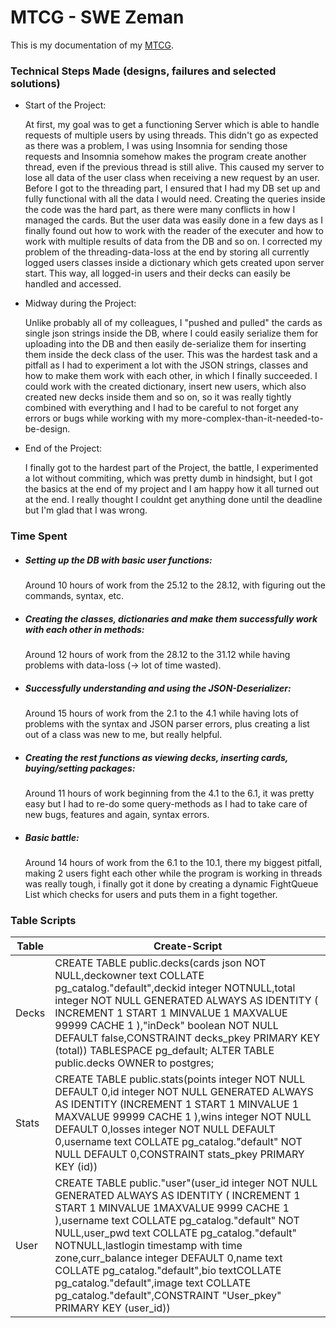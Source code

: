 # MTCG - SWE Zeman 

This is my documentation of my [MTCG][dill].

### Technical Steps Made (designs, failures and selected solutions)

- Start of the Project:

    At first, my goal was to get a functioning Server which is able to handle requests of multiple users by using threads.
This didn't go as expected as there was a problem, I was using Insomnia for sending those requests and Insomnia somehow makes the program create another thread, even if the previous thread is still alive. This caused my server to lose all data of the user class when receiving a new request by an user.
Before I got to the threading part, I ensured that I had my DB set up and fully functional with all the data I would need.
Creating the queries inside the code was the hard part, as there were many conflicts in how I managed the cards.
But the user data was easily done in a few days as I finally found out how to work with the reader of the executer and how to work with multiple results of data from the DB and so on.
I corrected my problem of the threading-data-loss at the end by storing all currently logged users classes inside a dictionary which gets created upon server start. 
    This way, all logged-in users and their decks can easily be handled and accessed. 



    
- Midway during the Project:

    Unlike probably all of my colleagues, I "pushed and pulled" the cards as single json strings inside the DB, where I could easily serialize them for uploading into the DB and then easily de-serialize them for inserting them inside the deck class of the user.
    This was the hardest task and a pitfall as I had to experiment a lot with the JSON strings, classes and how to make them work with each other, in which I finally succeeded.
    I could work with the created dictionary, insert new users, which also created new decks inside them and so on, so it was really tightly combined with everything and I had to be careful to not forget any errors or bugs while working with my more-complex-than-it-needed-to-be-design.

- End of the Project:

    I finally got to the hardest part of the Project, the battle, I experimented a lot without commiting, which was pretty dumb in hindsight, but I got the basics at the end of my project and I am happy how it all turned out at the end.
    I really thought I couldnt get anything done until the deadline but I'm glad that I was wrong.
    


### Time Spent

- ##### Setting up the DB with basic user functions:
    Around 10 hours of work from the 25.12 to the 28.12, with figuring out the commands, syntax, etc.

- ##### Creating the classes, dictionaries and make them successfully work with each other in methods:
    Around 12 hours of work from the 28.12 to the 31.12 while having problems with data-loss (-> lot of time wasted).

- ##### Successfully understanding and using the JSON-Deserializer:
    Around 15 hours of work from the 2.1 to the 4.1 while having lots of problems with the syntax and JSON parser errors, plus creating a list out of a class was new to me, but really helpful.

-  #####  Creating the rest functions as viewing decks, inserting cards, buying/setting packages:
    Around 11 hours of work beginning from the 4.1 to the 6.1, it was pretty easy but I had to re-do some query-methods as I had to take care of new bugs, features and again, syntax errors.

-  #####  Basic battle:
    Around 14 hours of work from the 6.1 to the 10.1, there my biggest pitfall, making 2 users fight each other while the program is working in threads was really tough, i finally got it done by creating a dynamic FightQueue List which checks for users and puts them in a fight together. 


### Table Scripts

| Table | Create-Script |
| ------ | ------ |
| Decks | CREATE TABLE public.decks(cards json NOT NULL,deckowner text COLLATE pg_catalog."default",deckid integer NOTNULL,total integer NOT NULL GENERATED ALWAYS AS IDENTITY ( INCREMENT 1 START 1 MINVALUE 1 MAXVALUE 99999 CACHE 1 ),"inDeck" boolean NOT NULL DEFAULT false,CONSTRAINT decks_pkey PRIMARY KEY (total)) TABLESPACE pg_default; ALTER TABLE public.decks OWNER to postgres; |
| Stats | CREATE TABLE public.stats(points integer NOT NULL DEFAULT 0,id integer NOT NULL GENERATED ALWAYS AS IDENTITY (INCREMENT 1 START 1 MINVALUE 1 MAXVALUE 99999 CACHE 1 ),wins integer NOT NULL DEFAULT 0,losses integer NOT NULL DEFAULT 0,username text COLLATE pg_catalog."default" NOT NULL DEFAULT 0,CONSTRAINT stats_pkey PRIMARY KEY (id)) |
| User | CREATE TABLE public."user"(user_id integer NOT NULL GENERATED ALWAYS AS IDENTITY ( INCREMENT 1 START 1 MINVALUE 1MAXVALUE 9999 CACHE 1 ),username text COLLATE pg_catalog."default" NOT NULL,user_pwd text COLLATE pg_catalog."default" NOTNULL,lastlogin timestamp with time zone,curr_balance integer DEFAULT 0,name text COLLATE pg_catalog."default",bio textCOLLATE pg_catalog."default",image text COLLATE pg_catalog."default",CONSTRAINT "User_pkey" PRIMARY KEY (user_id)) |



[//]: # (These are reference links used in the body of this note and get stripped out when the markdown processor does its job. There is no need to format nicely because it shouldn't be seen. Thanks SO - http://stackoverflow.com/questions/4823468/store-comments-in-markdown-syntax)


   [dill]: <https://github.com/Grengster/SWE1-MTCG>


   [PlDb]: <https://github.com/joemccann/dillinger/tree/master/plugins/dropbox/README.md>
   [PlGh]: <https://github.com/joemccann/dillinger/tree/master/plugins/github/README.md>
   [PlGd]: <https://github.com/joemccann/dillinger/tree/master/plugins/googledrive/README.md>
   [PlOd]: <https://github.com/joemccann/dillinger/tree/master/plugins/onedrive/README.md>
   [PlMe]: <https://github.com/joemccann/dillinger/tree/master/plugins/medium/README.md>
   [PlGa]: <https://github.com/RahulHP/dillinger/blob/master/plugins/googleanalytics/README.md>
